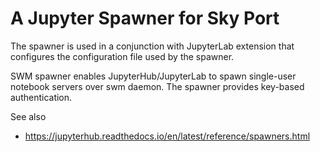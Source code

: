 # A Jupyter Spawner for Sky Port

The spawner is used in a conjunction with JupyterLab extension
that configures the configuration file used by the spawner.

SWM spawner enables JupyterHub/JupyterLab to spawn single-user notebook
servers over swm daemon. The spawner provides key-based authentication.

See also 
 * https://jupyterhub.readthedocs.io/en/latest/reference/spawners.html
